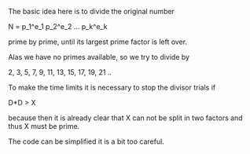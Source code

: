 The basic idea here is to divide the original number

  N = p_1^e_1 p_2^e_2 ... p_k^e_k

prime by prime, until its largest prime factor is left over.

Alas we have no primes available, so we try to divide by

  2, 3, 5, 7, 9, 11, 13, 15, 17, 19, 21 ..

To make the time limits it is necessary to stop the divisor trials if
 
   D*D > X
  
because then it is already clear that X can not be split in two factors
and thus X must be prime.

The code can be simplified it is a bit too careful.
